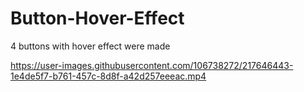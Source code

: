 # Button-Hover-Effect

4 buttons with hover effect were made

https://user-images.githubusercontent.com/106738272/217646443-1e4de5f7-b761-457c-8d8f-a42d257eeeac.mp4


